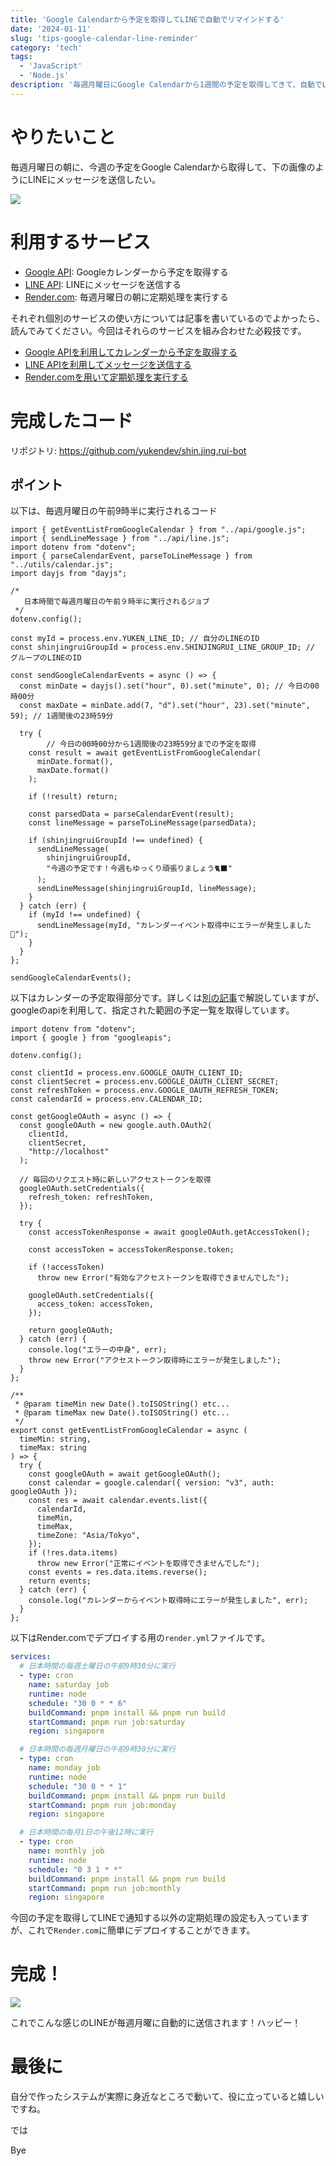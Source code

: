```yaml
---
title: 'Google Calendarから予定を取得してLINEで自動でリマインドする'
date: '2024-01-11'
slug: 'tips-google-calendar-line-reminder'
category: 'tech'
tags:
  - 'JavaScript'
  - 'Node.js'
description: '毎週月曜日にGoogle Calendarから1週間の予定を取得してきて、自動でLINEのメッセージを送信するシステムを作成しました。リマインダーにぜひ活用してみてください。'
---
```



# やりたいこと

毎週月曜日の朝に、今週の予定をGoogle Calendarから取得して、下の画像のようにLINEにメッセージを送信したい。

<img src="@image/line.png">

# 利用するサービス

- [Google API](https://developers.google.com/calendar/api/guides/overview?hl=ja): Googleカレンダーから予定を取得する
- [LINE API](https://developers.line.biz/ja/services/messaging-api/): LINEにメッセージを送信する
- [Render.com](https://render.com/): 毎週月曜日の朝に定期処理を実行する

それぞれ個別のサービスの使い方については記事を書いているのでよかったら、読んでみてください。今回はそれらのサービスを組み合わせた必殺技です。

- [Google APIを利用してカレンダーから予定を取得する]([https://www.yukendev.com/blogs/](https://www.yukendev.com/blogs/tips-line-api)https://www.yukendev.com/blogs/tips-googleapi-calendar)
- [LINE APIを利用してメッセージを送信する](https://www.yukendev.com/blogs/tips-line-api)
- [Render.comを用いて定期処理を実行する]([https://www.yukendev.com/blogs/](https://www.yukendev.com/blogs/tips-line-api)tips-render-com-cron-job)

# 完成したコード

リポジトリ: https://github.com/yukendev/shin.jing.rui-bot

## ポイント

以下は、毎週月曜日の午前9時半に実行されるコード

```tsx
import { getEventListFromGoogleCalendar } from "../api/google.js";
import { sendLineMessage } from "../api/line.js";
import dotenv from "dotenv";
import { parseCalendarEvent, parseToLineMessage } from "../utils/calendar.js";
import dayjs from "dayjs";

/*
   日本時間で毎週月曜日の午前９時半に実行されるジョブ
 */
dotenv.config();

const myId = process.env.YUKEN_LINE_ID; // 自分のLINEのID
const shinjingruiGroupId = process.env.SHINJINGRUI_LINE_GROUP_ID; // グループのLINEのID

const sendGoogleCalendarEvents = async () => {
  const minDate = dayjs().set("hour", 0).set("minute", 0); // 今日の00時00分
  const maxDate = minDate.add(7, "d").set("hour", 23).set("minute", 59); // 1週間後の23時59分

  try {
		// 今日の00時00分から1週間後の23時59分までの予定を取得
    const result = await getEventListFromGoogleCalendar(
      minDate.format(),
      maxDate.format()
    );

    if (!result) return;

    const parsedData = parseCalendarEvent(result);
    const lineMessage = parseToLineMessage(parsedData);

    if (shinjingruiGroupId !== undefined) {
      sendLineMessage(
        shinjingruiGroupId,
        "今週の予定です！今週もゆっくり頑張りましょう🐈‍⬛"
      );
      sendLineMessage(shinjingruiGroupId, lineMessage);
    }
  } catch (err) {
    if (myId !== undefined) {
      sendLineMessage(myId, "カレンダーイベント取得中にエラーが発生しました🚨");
    }
  }
};

sendGoogleCalendarEvents();
```

以下はカレンダーの予定取得部分です。詳しくは[別の記事]([https://www.yukendev.com/blogs/](https://www.yukendev.com/blogs/tips-line-api)https://www.yukendev.com/blogs/tips-googleapi-calendar)で解説していますが、googleのapiを利用して、指定された範囲の予定一覧を取得しています。

```tsx
import dotenv from "dotenv";
import { google } from "googleapis";

dotenv.config();

const clientId = process.env.GOOGLE_OAUTH_CLIENT_ID;
const clientSecret = process.env.GOOGLE_OAUTH_CLIENT_SECRET;
const refreshToken = process.env.GOOGLE_OAUTH_REFRESH_TOKEN;
const calendarId = process.env.CALENDAR_ID;

const getGoogleOAuth = async () => {
  const googleOAuth = new google.auth.OAuth2(
    clientId,
    clientSecret,
    "http://localhost"
  );

  // 毎回のリクエスト時に新しいアクセストークンを取得
  googleOAuth.setCredentials({
    refresh_token: refreshToken,
  });

  try {
    const accessTokenResponse = await googleOAuth.getAccessToken();

    const accessToken = accessTokenResponse.token;

    if (!accessToken)
      throw new Error("有効なアクセストークンを取得できませんでした");

    googleOAuth.setCredentials({
      access_token: accessToken,
    });

    return googleOAuth;
  } catch (err) {
    console.log("エラーの中身", err);
    throw new Error("アクセストークン取得時にエラーが発生しました");
  }
};

/**
 * @param timeMin new Date().toISOString() etc...
 * @param timeMax new Date().toISOString() etc...
 */
export const getEventListFromGoogleCalendar = async (
  timeMin: string,
  timeMax: string
) => {
  try {
    const googleOAuth = await getGoogleOAuth();
    const calendar = google.calendar({ version: "v3", auth: googleOAuth });
    const res = await calendar.events.list({
      calendarId,
      timeMin,
      timeMax,
      timeZone: "Asia/Tokyo",
    });
    if (!res.data.items)
      throw new Error("正常にイベントを取得できませんでした");
    const events = res.data.items.reverse();
    return events;
  } catch (err) {
    console.log("カレンダーからイベント取得時にエラーが発生しました", err);
  }
};
```

以下はRender.comでデプロイする用の`render.yml`ファイルです。

```yaml
services:
  # 日本時間の毎週土曜日の午前9時30分に実行
  - type: cron
    name: saturday job
    runtime: node
    schedule: "30 0 * * 6"
    buildCommand: pnpm install && pnpm run build
    startCommand: pnpm run job:saturday
    region: singapore

  # 日本時間の毎週月曜日の午前9時30分に実行
  - type: cron
    name: monday job
    runtime: node
    schedule: "30 0 * * 1"
    buildCommand: pnpm install && pnpm run build
    startCommand: pnpm run job:monday
    region: singapore

  # 日本時間の毎月1日の午後12時に実行
  - type: cron
    name: monthly job
    runtime: node
    schedule: "0 3 1 * *"
    buildCommand: pnpm install && pnpm run build
    startCommand: pnpm run job:monthly
    region: singapore
```

今回の予定を取得してLINEで通知する以外の定期処理の設定も入っていますが、これで`Render.com`に簡単にデプロイすることができます。

# 完成！

<img src="@image/line.png">

これでこんな感じのLINEが毎週月曜に自動的に送信されます！ハッピー！

# 最後に

自分で作ったシステムが実際に身近なところで動いて、役に立っていると嬉しいですね。

では

Bye